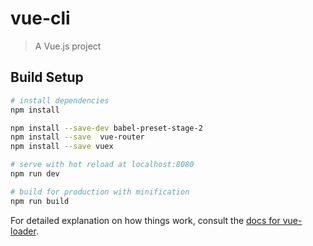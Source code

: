 # vue-cli

> A Vue.js project

## Build Setup

``` bash
# install dependencies
npm install

npm install --save-dev babel-preset-stage-2
npm install --save  vue-router
npm install --save vuex

# serve with hot reload at localhost:8080
npm run dev

# build for production with minification
npm run build
```

For detailed explanation on how things work, consult the [docs for vue-loader](http://vuejs.github.io/vue-loader).
